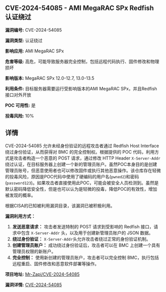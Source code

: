 ## CVE-2024-54085 - AMI MegaRAC SPx Redfish 认证绕过

**漏洞编号:** CVE-2024-54085

**漏洞类型:** 认证绕过

**影响应用:** AMI MegaRAC SPx

**危害等级:** 高危，可能导致服务器完全控制，包括远程代码执行、固件修改和物理损坏

**影响版本:** MegaRAC SPx 12.0-12.7, 13.0-13.5

**利用条件:** 目标服务器需要运行受影响版本的AMI MegaRAC SPx，并且Redfish接口对外开放

**POC 可用性:** 是

**投毒风险:** 10%

## 详情

CVE-2024-54085 允许未经身份验证的远程攻击者通过 Redfish Host Interface 绕过身份验证，从而获得对 BMC 的完全控制权。根据提供的 POC 代码，利用方式是攻击者构造一个恶意的 POST 请求，通过修改 HTTP Header `X-Server-Addr` 绕过认证，在目标服务器上创建一个新的管理员账户。虽然POC本身目的是创建管理员账号，但恶意使用者也可以修改固件或执行其他恶意操作。该仓库存在轻微的投毒风险，原因是POC代码中使用了硬编码的用户名(`pwned2`)和密码(`password123`)。如果攻击者直接使用此POC，可能会被安全人员检测到。虽然是默认密码降低安全性，但是也可以认为是轻微的投毒，降低POC的有效性，增加被发现的概率。

根据CISA的已知被利用漏洞目录，该漏洞已被积极利用。

**漏洞利用方式：**

1.  **发送恶意请求：** 攻击者发送特制的 POST 请求到受影响的 Redfish 接口，请求中包含 `X-Server-Addr` 头，以及用于创建新管理员账户的 JSON 数据。
2.  **绕过身份验证：** `X-Server-Addr`头允许攻击者绕过正常的身份验证机制。
3.  **创建管理员账户：**  成功绕过身份验证后，攻击者可以在 BMC 上创建一个具有管理员权限的新账户。
4.  **完全控制：**  使用新创建的管理员账户，攻击者可以完全控制 BMC，执行包括远程重启、固件修改和恶意软件部署等操作。

**项目地址:** [Mr-Zapi/CVE-2024-54085](https://github.com/Mr-Zapi/CVE-2024-54085)

**漏洞详情:** [CVE-2024-54085](https://nvd.nist.gov/vuln/detail/CVE-2024-54085)